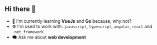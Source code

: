 ## Hi there 👋

- 🌱 I'm currently learning **VueJs** and **Go** because, why not?
- ⚙️ I'm used to work with: `javascript`, `typescript`, `angular`, `react` and `.net framework`
 - 🗨️ Ask me about **web development**
